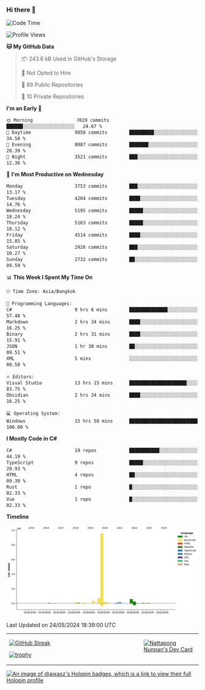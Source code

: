 ### Hi there 👋

<!--START_SECTION:waka-->
![Code Time](http://img.shields.io/badge/Code%20Time-1%2C669%20hrs%2019%20mins-blue)

![Profile Views](http://img.shields.io/badge/Profile%20Views-0-blue)

**🐱 My GitHub Data** 

> 📦 243.6 kB Used in GitHub's Storage 
 > 
> 🚫 Not Opted to Hire
 > 
> 📜 89 Public Repositories 
 > 
> 🔑 10 Private Repositories 
 > 
**I'm an Early 🐤** 

```text
🌞 Morning                7029 commits        ██████░░░░░░░░░░░░░░░░░░░   24.67 % 
🌆 Daytime                9850 commits        █████████░░░░░░░░░░░░░░░░   34.58 % 
🌃 Evening                8087 commits        ███████░░░░░░░░░░░░░░░░░░   28.39 % 
🌙 Night                  3521 commits        ███░░░░░░░░░░░░░░░░░░░░░░   12.36 % 
```
📅 **I'm Most Productive on Wednesday** 

```text
Monday                   3753 commits        ███░░░░░░░░░░░░░░░░░░░░░░   13.17 % 
Tuesday                  4204 commits        ████░░░░░░░░░░░░░░░░░░░░░   14.76 % 
Wednesday                5195 commits        █████░░░░░░░░░░░░░░░░░░░░   18.24 % 
Thursday                 5163 commits        █████░░░░░░░░░░░░░░░░░░░░   18.12 % 
Friday                   4514 commits        ████░░░░░░░░░░░░░░░░░░░░░   15.85 % 
Saturday                 2926 commits        ███░░░░░░░░░░░░░░░░░░░░░░   10.27 % 
Sunday                   2732 commits        ██░░░░░░░░░░░░░░░░░░░░░░░   09.59 % 
```


📊 **This Week I Spent My Time On** 

```text
🕑︎ Time Zone: Asia/Bangkok

💬 Programming Languages: 
C#                       9 hrs 6 mins        ██████████████░░░░░░░░░░░   57.48 % 
Markdown                 2 hrs 34 mins       ████░░░░░░░░░░░░░░░░░░░░░   16.25 % 
Binary                   2 hrs 31 mins       ████░░░░░░░░░░░░░░░░░░░░░   15.91 % 
JSON                     1 hr 30 mins        ██░░░░░░░░░░░░░░░░░░░░░░░   09.51 % 
XML                      5 mins              ░░░░░░░░░░░░░░░░░░░░░░░░░   00.58 % 

🔥 Editors: 
Visual Studio            13 hrs 15 mins      █████████████████████░░░░   83.75 % 
Obsidian                 2 hrs 34 mins       ████░░░░░░░░░░░░░░░░░░░░░   16.25 % 

💻 Operating System: 
Windows                  15 hrs 50 mins      █████████████████████████   100.00 % 
```

**I Mostly Code in C#** 

```text
C#                       19 repos            ███████████░░░░░░░░░░░░░░   44.19 % 
TypeScript               9 repos             █████░░░░░░░░░░░░░░░░░░░░   20.93 % 
HTML                     4 repos             ██░░░░░░░░░░░░░░░░░░░░░░░   09.30 % 
Rust                     1 repo              █░░░░░░░░░░░░░░░░░░░░░░░░   02.33 % 
Vue                      1 repo              █░░░░░░░░░░░░░░░░░░░░░░░░   02.33 % 
```



**Timeline**

![Lines of Code chart](https://raw.githubusercontent.com/aixasz/aixasz/main/assets/bar_graph.png)


 Last Updated on 24/05/2024 18:39:00 UTC
<!--END_SECTION:waka-->

<table>
<tr>
<td width="70%" valign="top">
 
 [![GitHub Streak](http://github-readme-streak-stats.herokuapp.com?user=aixasz&theme=github-dark&hide_border=true&date_format=%5BY%20%5DM%20j)](https://git.io/streak-stats)

 [![trophy](https://github-profile-trophy.vercel.app/?username=aixasz&theme=onedark)](https://github.com/ryo-ma/github-profile-trophy)
 </td>
<td width="30%" valign="top">
 
<a href="https://app.daily.dev/aixasz"><img src="https://api.daily.dev/devcards/403207936e6547c9a85ea449e9f3abe8.png?r=re8" alt="Nattapong Nunpan's Dev Card"/></a>

 </td>
</tr>
</table>

[![An image of @aixasz's Holopin badges, which is a link to view their full Holopin profile](https://holopin.me/aixasz)](https://holopin.io/@aixasz)
 
